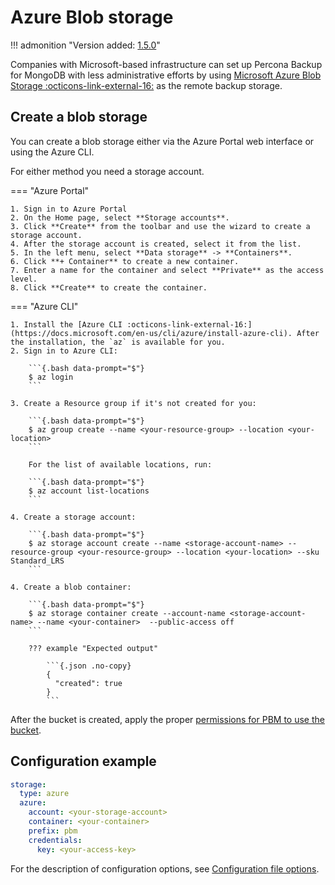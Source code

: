 # Azure Blob storage

!!! admonition "Version added: [1.5.0](../release-notes/1.5.0.md)"

Companies with Microsoft-based infrastructure can set up Percona Backup for MongoDB with less administrative efforts by using [Microsoft Azure Blob Storage :octicons-link-external-16:](https://docs.microsoft.com/en-us/azure/storage/blobs/storage-blobs-introduction) as the remote backup storage.
 
## Create a blob storage

You can create a blob storage either via the Azure Portal web interface or using the Azure CLI.

For either method you need a storage account.

=== "Azure Portal"

    1. Sign in to Azure Portal
    2. On the Home page, select **Storage accounts**.
    3. Click **Create** from the toolbar and use the wizard to create a storage account.
    4. After the storage account is created, select it from the list.
    5. In the left menu, select **Data storage** -> **Containers**.
    6. Click **+ Container** to create a new container.
    7. Enter a name for the container and select **Private** as the access level.
    8. Click **Create** to create the container.

=== "Azure CLI"

    1. Install the [Azure CLI :octicons-link-external-16:](https://docs.microsoft.com/en-us/cli/azure/install-azure-cli). After the installation, the `az` is available for you.
    2. Sign in to Azure CLI:

        ```{.bash data-prompt="$"}
        $ az login
        ```

    3. Create a Resource group if it's not created for you:

        ```{.bash data-prompt="$"}
        $ az group create --name <your-resource-group> --location <your-location>
        ```

        For the list of available locations, run:

        ```{.bash data-prompt="$"}
        $ az account list-locations
        ```

    4. Create a storage account:

        ```{.bash data-prompt="$"}
        $ az storage account create --name <storage-account-name> --resource-group <your-resource-group> --location <your-location> --sku Standard_LRS
        ```

    4. Create a blob container:

        ```{.bash data-prompt="$"}
        $ az storage container create --account-name <storage-account-name> --name <your-container>  --public-access off
        ```

        ??? example "Expected output"

            ```{.json .no-copy}
            {
              "created": true
            }
            ```

After the bucket is created, apply the proper [permissions for PBM to use the bucket](storage-configuration.md#permissions-setup).

## Configuration example

```yaml
storage:
  type: azure
  azure:
    account: <your-storage-account>
    container: <your-container>
    prefix: pbm
    credentials:
      key: <your-access-key>
```

For the description of configuration options, see [Configuration file options](../reference/configuration-options.md).
